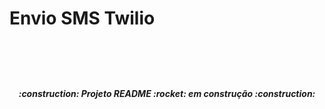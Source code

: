 # Envio SMS Twilio
 
<br>
<h3 align="center">
</h3>

<br>
<h5 align="center">
  :construction: Projeto README :rocket: em construção :construction:
</h5>
